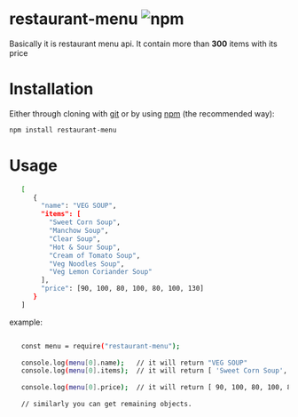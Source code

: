 # restaurant-menu    ![npm](https://img.shields.io/npm/v/restaurant-menu.svg?label=restaurant-menu)
Basically it is restaurant menu api. It contain more than **300** items with its price               

# Installation   
Either through cloning with [git](https://github.com/Chougle-saud/restaurant-menu.git) or by using [npm](http://npmjs.org) (the recommended way):

```bash
npm install restaurant-menu
```

# Usage

```bash
   [
      {
        "name": "VEG SOUP",
        "items": [
          "Sweet Corn Soup",
          "Manchow Soup",
          "Clear Soup",
          "Hot & Sour Soup",
          "Cream of Tomato Soup",
          "Veg Noodles Soup",
          "Veg Lemon Coriander Soup"
        ],
        "price": [90, 100, 80, 100, 80, 100, 130]
      }
   ]
```
example:
```bash

   const menu = require("restaurant-menu");
   
   console.log(menu[0].name);   // it will return "VEG SOUP"
   console.log(menu[0].items);  // it will return [ 'Sweet Corn Soup','Manchow Soup','Clear Soup','Hot & Sour Soup','Cream of Tomato Soup','Veg Noodles Soup','Veg Lemon Coriander Soup' ]
   
   console.log(menu[0].price);  // it will return [ 90, 100, 80, 100, 80, 100, 130 ]
   
   // similarly you can get remaining objects.
   
```
